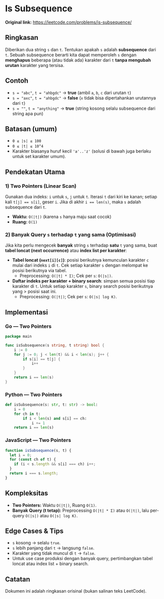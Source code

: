 # Is Subsequence

**Original link:** https://leetcode.com/problems/is-subsequence/

## Ringkasan
Diberikan dua string `s` dan `t`. Tentukan apakah `s` adalah **subsequence** dari `t`. Sebuah subsequence berarti kita dapat memperoleh `s` dengan **menghapus** beberapa (atau tidak ada) karakter dari `t` **tanpa mengubah urutan** karakter yang tersisa.

## Contoh
- `s = "abc"`, `t = "ahbgdc"` → **true** (ambil `a`, `b`, `c` dari urutan `t`)
- `s = "axc"`, `t = "ahbgdc"` → **false** (`x` tidak bisa dipertahankan urutannya dari `t`)
- `s = ""`, `t = "anything"` → **true** (string kosong selalu subsequence dari string apa pun)

## Batasan (umum)
- `0 ≤ |s| ≤ 100`
- `0 ≤ |t| ≤ 10^4`
- Karakter biasanya huruf kecil `'a'..'z'` (solusi di bawah juga berlaku untuk set karakter umum).

## Pendekatan Utama

### 1) Two Pointers (Linear Scan)
Gunakan dua indeks: `i` untuk `s`, `j` untuk `t`. Iterasi `t` dari kiri ke kanan; setiap kali `t[j] == s[i]`, geser `i`. Jika di akhir `i == len(s)`, maka `s` adalah subsequence dari `t`.

- **Waktu:** `O(|t|)` (karena `s` hanya maju saat cocok)
- **Ruang:** `O(1)`

### 2) Banyak Query `s` terhadap `t` yang sama (Optimisasi)
Jika kita perlu mengecek **banyak** string `s` terhadap **satu** `t` yang sama, buat **tabel loncat (next occurrence)** atau **index list per karakter**:
- **Tabel loncat (`next[i][c]`)**: posisi berikutnya kemunculan karakter `c` mulai dari indeks `i` di `t`. Cek setiap karakter `s` dengan melompat ke posisi berikutnya via tabel.  
  - Preprocessing: `O(|t| * Σ)`; Cek per `s`: `O(|s|)`.
- **Daftar indeks per karakter + binary search**: simpan semua posisi tiap karakter di `t`. Untuk setiap karakter `s`, binary search posisi berikutnya yang > posisi saat ini.  
  - Preprocessing: `O(|t|)`; Cek per `s`: `O(|s| log K)`.

## Implementasi

### Go — Two Pointers
```go
package main

func isSubsequence(s string, t string) bool {
    i := 0
    for j := 0; j < len(t) && i < len(s); j++ {
        if s[i] == t[j] {
            i++
        }
    }
    return i == len(s)
}
```

### Python — Two Pointers
```python
def isSubsequence(s: str, t: str) -> bool:
    i = 0
    for ch in t:
        if i < len(s) and s[i] == ch:
            i += 1
    return i == len(s)
```

### JavaScript — Two Pointers
```js
function isSubsequence(s, t) {
  let i = 0;
  for (const ch of t) {
    if (i < s.length && s[i] === ch) i++;
  }
  return i === s.length;
}
```

## Kompleksitas
- **Two Pointers:** Waktu `O(|t|)`, Ruang `O(1)`.
- **Banyak Query (t tetap):** Preprocessing `O(|t| * Σ)` atau `O(|t|)`, lalu per-query `O(|s|)` atau `O(|s| log K)`.

## Edge Cases & Tips
- `s` kosong → selalu `true`.
- `s` lebih panjang dari `t` → langsung `false`.
- Karakter yang tidak muncul di `t` → `false`.
- Untuk use case produksi dengan banyak query, pertimbangkan tabel loncat atau index list + binary search.

## Catatan
Dokumen ini adalah ringkasan orisinal (bukan salinan teks LeetCode).
